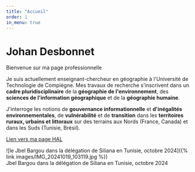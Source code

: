 ```yaml
---
title: "Accueil"
order: 1
in_menu: true
---
```

# Johan Desbonnet  

Bienvenue sur ma page professionnelle

Je suis actuellement enseignant-chercheur en géographie à l'Université de Technologie de Compiègne.
Mes travaux de recherche s’inscrivent dans un **cadre pluridisciplinaire** de la **géographie de l'environnement**, des **sciences de l'information géographique** et de la **géographie humaine**. 

J'interroge les notions de **gouvernance informationnelle** et **d'inégalités environnementales**, de **vulnérabilité** et de **transition** dans les **territoires ruraux, urbains et littoraux** sur des terrains aux Nords (France, Canada) et dans les Suds (Tunisie, Brésil). 

<a href="https://cv.hal.science/johan-desbonnet" class="bouton">Lien vers ma page HAL</a> 

![le Jbel Bargou dans la délégation de Siliana en Tunisie, octobre 2024]({% link images/IMG_20241019_103119.jpg %})  
Jbel Bargou dans la délégation de Siliana en Tunisie, octobre 2024 